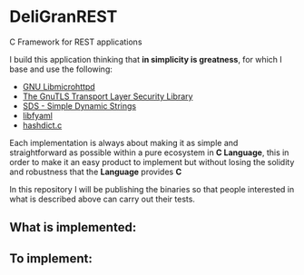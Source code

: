 # DeliGranREST
C Framework for REST applications

I build this application thinking that **in simplicity is greatness**, for which I base and use the following:

- [GNU Libmicrohttpd](https://www.gnu.org/software/libmicrohttpd/)
- [The GnuTLS Transport Layer Security Library](https://www.gnutls.org/)
- [SDS - Simple Dynamic Strings](https://github.com/antirez/sds)
- [libfyaml](https://github.com/pantoniou/libfyaml)
- [hashdict.c](https://github.com/exebook/hashdict.c)

Each implementation is always about making it as simple and straightforward as possible within a pure ecosystem in **C Language**, this in order to make it an easy product to implement but without losing the solidity and robustness that the **Language** provides **C**

In this repository I will be publishing the binaries so that people interested in what is described above can carry out their tests.

## What is implemented:

## To implement: